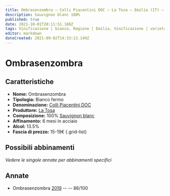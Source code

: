 ```yaml
---
title: Ombrasenzombra – Colli Piacentini DOC – La Tosa – Emilia (IT) – 15-19€ – 3★
description: Sauvignon blanc 100%
published: true
date: 2021-10-01T20:11:51.188Z
tags: Vinificazione | bianco, Regione | Emilia, Vinificazione | varietale, Vinificazione | fermo, Valutazioni | 3 stelle, Vitigni | Malvasia di Candia aromatica, Prezzi | 15-19€
editor: markdown
dateCreated: 2021-09-02T14:33:13.149Z
---
```


# Ombrasenzombra

## Caratteristiche
- **Nome:** Ombrasenzombra
- **Tipologia:** Bianco fermo
- **Denominazione:** [Colli Piacentini DOC](/denominazioni/Italia/Emilia/DOC-Colli-Piacentini)
- **Produttore:** [La Tosa](/produttori/Italia/Emilia/La-Tosa) 
- **Composizione:** 100% [Sauvignon blanc](/vitigni/Italia/bacca-bianca/sauvignon-blanc)
- **Affinamento:** 6 mesi in acciaio
- **Alcol:** 13.5%
- **Fascia di prezzo:** 15-19€
{.grid-list}

## Possibili abbinamenti
*Vedere le singole annate per abbinamenti specifici*

## Annate
- Ombrasenzombra [2019](/vini/Italia/Emilia/La-Tosa/Sauvignon-Ombrasenzombra/2019) -- <span class="star-3"></span> -- 86/100

